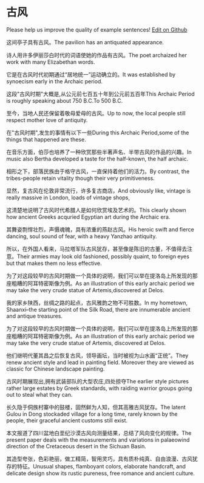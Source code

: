 # 古风

Please help us improve the quality of example sentences! [Edit on Github](https://github.com/jiyushe/jiyu-example-sentence-source/blob/main/chinese/gufeng.md)

<p><span class="chinese">这间亭子具有古风。</span><span class="english">The pavilion has an antiquated appearance.</span></p>

<p><span class="chinese">诗人用许多伊丽莎白时代的词语使她的作品有古风。</span><span class="english">The poet archaized her work with many Elizabethan words.</span></p>

<p><span class="chinese">它是在古风时代初期通过“居地统一”运动确立的。</span><span class="english">It was established by synoecism early in the Archaic period.</span></p>

<p><span class="chinese">这段"古风时期"大概是,从公元前七百五十年到公元前五百年</span><span class="english">This Archaic Period is roughly speaking about 750 B.C.To 500 B.C.</span></p>

<p><span class="chinese">至今，当地人民还保留着敬母爱母的古风。</span><span class="english">Up to now, the local people still respect mother love of antiquity.</span></p>

<p><span class="chinese">在"古风时期",发生的事情有以下一些</span><span class="english">During this Archaic Period,some of the things that happened are these.</span></p>

<p><span class="chinese">在音乐方面，伯莎也培养了一种欣赏那些半著声名、半带古风的作品的兴趣。</span><span class="english">In music also Bertha developed a taste for the half-known, the half archaic.</span></p>

<p><span class="chinese">相形之下，部落民族由于格守古风，一直保持着他们的活力。</span><span class="english">By contrast, the tribes-people retain vitality though their very primitiveness.</span></p>

<p><span class="chinese">显然，复古风在伦敦非常流行，许多复古商店，</span><span class="english">And obviously like, vintage is really massive in London, loads of vintage shops,</span></p>

<p><span class="chinese">这清楚地说明了古风时代希腊人是如何欣赏埃及艺术的。</span><span class="english">This clearly shown how ancient Greeks acquried Egyptian art during the Archaic era.</span></p>

<p><span class="chinese">其舞姿剽悍壮烈，声慑魂魄，具有浓重的燕赵古风。</span><span class="english">His heroic swift and fierce dancing, soul sound of fear, with a heavy Yanzhao antiquity.</span></p>

<p><span class="chinese">所以，在外国人看来，马拉塔军队古风犹存，甚至像是陈旧的古董，不值得去注意。</span><span class="english">Their armies may look old fashioned, possibly quaint, to foreign eyes but that makes them no less effective.</span></p>

<p><span class="chinese">为了对这段较早的古风时期做一个具体的说明，我们可以举在提洛岛上所发现的那座粗糟的阿耳特密斯像为例。</span><span class="english">As an illustration of this early archaic period we may take the very crude statue of Artemis,discovered at Delos.</span></p>

<p><span class="chinese">我的家乡陕西，丝绸之路的起点，古风雅韵之物不可胜数。</span><span class="english">In my hometown, Shaanxi–the starting point of the Silk Road, there are innumerable ancient and antique treasures.</span></p>

<p><span class="chinese">为了对这段较早的古风时期做一个具体的说明，我们可以举在提洛岛上所发现的那座粗糟的阿耳特密斯像为例。</span><span class="english">As an illustration of this early archaic period we may take the very crude statue of Artemis, discovered at Delos.</span></p>

<p><span class="chinese">他们继明代董其昌之后恢复古风，领导画坛，当时被视为山水画“正统”。</span><span class="english">They renew ancient style and lead in painting field. Moreover they are viewed as classic for Chinese landscape painting.</span></p>

<p><span class="chinese">古风时期展现出,拥有武装部队的大型农庄,四处掠夺</span><span class="english">The earlier style pictures rather large estates by Greek standards, with raiding warrior groups going out to steal what they can.</span></p>

<p><span class="chinese">长久隐于侗族村寨中的鼓楼，固然鲜为人知，但其高雅古风犹存。</span><span class="english">The latent Gulou in Dong stockaded village for a long time, rarely known by the people, their graceful ancient customs still exist.</span></p>

<p><span class="chinese">本文报道了四川盆地白垩纪沙漠古风向测量结果，总结了风向变化的规律。</span><span class="english">The present paper deals with the measurements and variations in palaeowind direction of the Cretaceous desert in the Sichuan Basin.</span></p>

<p><span class="chinese">其造型夸张，色彩艳丽，做工精简，智用灵巧，具有质朴纯真、自由浪漫、古风犹存的特征。</span><span class="english">Unusual shapes, flamboyant colors, elaborate handcraft, and delicate design show its rustic pureness, free romance and ancient culture.</span></p>

